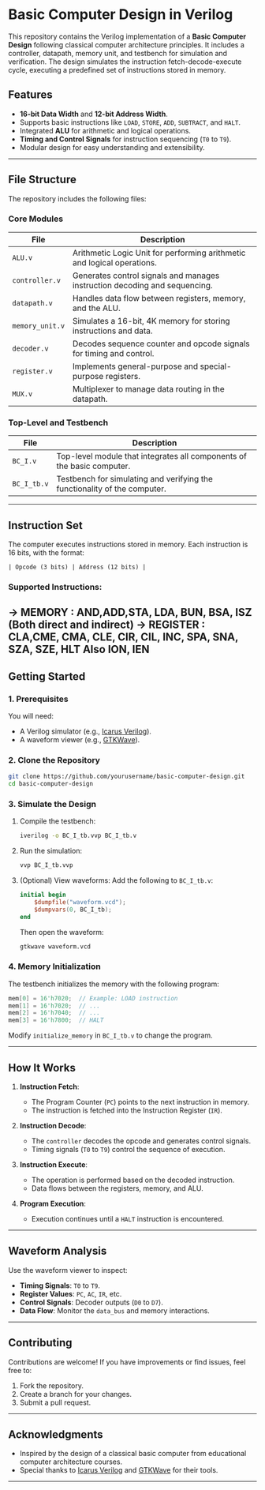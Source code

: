 
# **Basic Computer Design in Verilog**

This repository contains the Verilog implementation of a **Basic Computer Design** following classical computer architecture principles. It includes a controller, datapath, memory unit, and testbench for simulation and verification. The design simulates the instruction fetch-decode-execute cycle, executing a predefined set of instructions stored in memory.

## **Features**
- **16-bit Data Width** and **12-bit Address Width**.
- Supports basic instructions like `LOAD`, `STORE`, `ADD`, `SUBTRACT`, and `HALT`.
- Integrated **ALU** for arithmetic and logical operations.
- **Timing and Control Signals** for instruction sequencing (`T0` to `T9`).
- Modular design for easy understanding and extensibility.

---

## **File Structure**
The repository includes the following files:

### **Core Modules**
| File               | Description                                                                 |
|--------------------|-----------------------------------------------------------------------------|
| `ALU.v`            | Arithmetic Logic Unit for performing arithmetic and logical operations.     |
| `controller.v`     | Generates control signals and manages instruction decoding and sequencing.  |
| `datapath.v`       | Handles data flow between registers, memory, and the ALU.                  |
| `memory_unit.v`    | Simulates a 16-bit, 4K memory for storing instructions and data.            |
| `decoder.v`        | Decodes sequence counter and opcode signals for timing and control.         |
| `register.v`       | Implements general-purpose and special-purpose registers.                  |
| `MUX.v`            | Multiplexer to manage data routing in the datapath.                        |

### **Top-Level and Testbench**
| File               | Description                                                                 |
|--------------------|-----------------------------------------------------------------------------|
| `BC_I.v`           | Top-level module that integrates all components of the basic computer.      |
| `BC_I_tb.v`        | Testbench for simulating and verifying the functionality of the computer.   |

---

## **Instruction Set**
The computer executes instructions stored in memory. Each instruction is 16 bits, with the format:

```
| Opcode (3 bits) | Address (12 bits) |
```

### Supported Instructions:
-> MEMORY : AND,ADD,STA, LDA, BUN, BSA, ISZ (Both direct and indirect)
-> REGISTER : CLA,CME, CMA, CLE, CIR, CIL, INC, SPA, SNA, SZA, SZE, HLT
Also ION, IEN
---

## **Getting Started**

### **1. Prerequisites**
You will need:
- A Verilog simulator (e.g., [Icarus Verilog](https://iverilog.fandom.com/wiki/Installation)).
- A waveform viewer (e.g., [GTKWave](http://gtkwave.sourceforge.net/)).

### **2. Clone the Repository**
```bash
git clone https://github.com/yourusername/basic-computer-design.git
cd basic-computer-design
```

### **3. Simulate the Design**
1. Compile the testbench:
   ```bash
   iverilog -o BC_I_tb.vvp BC_I_tb.v
   ```
2. Run the simulation:
   ```bash
   vvp BC_I_tb.vvp
   ```
3. (Optional) View waveforms:
   Add the following to `BC_I_tb.v`:
   ```verilog
   initial begin
       $dumpfile("waveform.vcd");
       $dumpvars(0, BC_I_tb);
   end
   ```
   Then open the waveform:
   ```bash
   gtkwave waveform.vcd
   ```

### **4. Memory Initialization**
The testbench initializes the memory with the following program:
```verilog
mem[0] = 16'h7020;  // Example: LOAD instruction
mem[1] = 16'h7020;  // ...
mem[2] = 16'h7040;  // ...
mem[3] = 16'h7800;  // HALT
```
Modify `initialize_memory` in `BC_I_tb.v` to change the program.

---

## **How It Works**
1. **Instruction Fetch**:
   - The Program Counter (`PC`) points to the next instruction in memory.
   - The instruction is fetched into the Instruction Register (`IR`).

2. **Instruction Decode**:
   - The `controller` decodes the opcode and generates control signals.
   - Timing signals (`T0` to `T9`) control the sequence of execution.

3. **Instruction Execute**:
   - The operation is performed based on the decoded instruction.
   - Data flows between the registers, memory, and ALU.

4. **Program Execution**:
   - Execution continues until a `HALT` instruction is encountered.

---

## **Waveform Analysis**
Use the waveform viewer to inspect:
- **Timing Signals**: `T0` to `T9`.
- **Register Values**: `PC`, `AC`, `IR`, etc.
- **Control Signals**: Decoder outputs (`D0` to `D7`).
- **Data Flow**: Monitor the `data_bus` and memory interactions.

---

## **Contributing**
Contributions are welcome! If you have improvements or find issues, feel free to:
1. Fork the repository.
2. Create a branch for your changes.
3. Submit a pull request.

---

## **Acknowledgments**
- Inspired by the design of a classical basic computer from educational computer architecture courses.
- Special thanks to [Icarus Verilog](https://iverilog.fandom.com/wiki/Installation) and [GTKWave](http://gtkwave.sourceforge.net/) for their tools.

---
